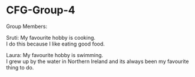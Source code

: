 # CFG-Group-4

Group Members:

Sruti:
My favourite hobby is cooking. <br>
I do this because I like eating good food. 

Laura: 
My favourite hobby is swimming. <br>
I grew up by the water in Northern Ireland and its always been my favourite thing to do.
